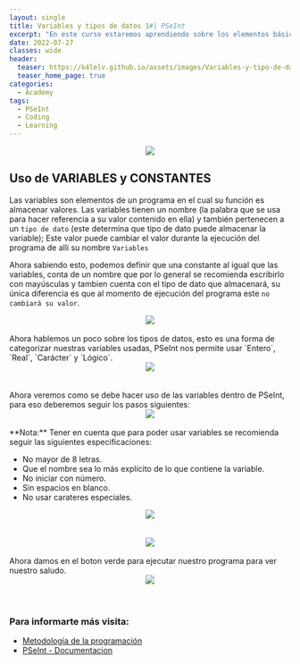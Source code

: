 ```yaml
---
layout: single
title: Variables y tipos de datos 1#| PSeInt
excerpt: "En este curso estaremos aprendiendo sobre los elementos básicos y principales al momento de programar, se hablará de los tipos de datos que la herramienta de PSeInt nos ofrece y respaldaremos con ejemplos sencillos pero interesantes..."
date: 2022-07-27
classes: wide
header:
  teaser: https://k4lelv.github.io/assets/images/Variables-y-tipo-de-datos/Variables-Constantes.png
  teaser_home_page: true
categories:
  - Academy
tags:
  - PSeInt
  - Coding
  - Learning
---
```


<center>
<img src="https://k4lelv.github.io/assets/images/Variables-y-tipo-de-datos/Profile.jpg">
</center>

## Uso de VARIABLES y CONSTANTES

Las variables son elementos de un programa en el cual su función es almacenar valores. Las variables tienen un nombre (la palabra que se usa para hacer referencia a su valor contenido en ella) y también pertenecen a un `tipo de dato` (este determina que tipo de dato puede almacenar la variable); Este valor puede cambiar el valor durante la ejecución del programa de allí su nombre `Variables`

Ahora sabiendo esto, podemos definir que una constante al igual que las variables, conta de un nombre que por lo general se recomienda escribirlo con mayúsculas y tambien cuenta con el tipo de dato que almacenará, su única diferencia es que al momento de ejecución del programa este `no cambiará su valor`.

<center>
<img src="https://k4lelv.github.io/assets/images/Variables-y-tipo-de-datos/Variables-Constantes.png">
</center>

<br>
Ahora hablemos un poco sobre los tipos de datos, esto es una forma de categorizar nuestras variables usadas, PSeInt nos permite usar `Entero`, `Real`, `Carácter` y `Lógico`.

<center>
<img src="https://k4lelv.github.io/assets/images/Variables-y-tipo-de-datos/Tipos-Datos.png">
</center>

<br>
<br>
Ahora veremos como se debe hacer uso de las variables dentro de PSeInt, para eso deberemos seguir los pasos siguientes:

<center>
<img src="https://k4lelv.github.io/assets/images/Variables-y-tipo-de-datos/Pasos.png">
</center>

<br>
**Nota:** Tener en cuenta que para poder usar variables se recomienda seguir las siguientes especificaciones:

* No mayor de 8 letras.
* Que el nombre sea lo más explícito de lo que contiene la variable.
* No iniciar con número.
* Sin espacios en blanco.
* No usar carateres especiales.

<center>
<img src="https://k4lelv.github.io/assets/images/Variables-y-tipo-de-datos/Ejemplos.png">
</center>

<br>
<br>
<center>
<img src="https://k4lelv.github.io/assets/images/Variables-y-tipo-de-datos/Codigo.png">
</center>
<br>
Ahora damos en el boton verde para ejecutar nuestro programa para ver nuestro saludo.
<center>
<img src="https://k4lelv.github.io/assets/images/Variables-y-tipo-de-datos/Resultado.png">
</center>

<br>
<br>

### Para informarte más visita: 

* [Metodología de la programación](https://ulisesorea.wordpress.com/2016/10/02/tipos-de-datos-en-pseint/)
* [PSeInt - Documentacion](http://pseint.sourceforge.net/slide/pseint.html)
